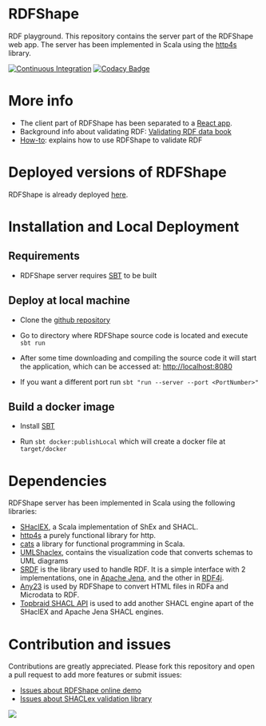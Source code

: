 # RDFShape

RDF playground. This repository contains the server part of the RDFShape web app.
The server has been implemented in Scala using the [http4s](https://http4s.org/) library. 

[![Continuous Integration](https://github.com/weso/rdfshape/actions/workflows/ci.yml/badge.svg)](https://github.com/weso/rdfshape/actions/workflows/ci.yml)
[![Codacy Badge](https://api.codacy.com/project/badge/Grade/2ad10ec42b6a4bb389aeb114fe192f21)](https://www.codacy.com/gh/weso/rdfshape?utm_source=github.com&amp;utm_medium=referral&amp;utm_content=weso/rdfshape&amp;utm_campaign=Badge_Grade)

# More info

* The client part of RDFShape has been separated to a [React app](https://github.com/weso/rdfshape-client).
* Background info about validating RDF: [Validating RDF data book](http://book.validatingrdf.com)
* [How-to](https://github.com/labra/rdfshape/wiki/Tutorial): explains how to use RDFShape to validate RDF

# Deployed versions of RDFShape

RDFShape is already deployed [here](http://rdfshape.weso.es).

# Installation and Local Deployment 

## Requirements

* RDFShape server requires [SBT](https://www.scala-sbt.org/) to be built

## Deploy at local machine

* Clone the [github repository](https://github.com/labra/rdfshape)

* Go to directory where RDFShape source code is located and execute `sbt run`

* After some time downloading and compiling the source code it will start the application, which can be accessed at: [http://localhost:8080](localhost)

* If you want a different port run `sbt "run --server --port <PortNumber>"`

## Build a docker image

* Install [SBT](https://www.scala-sbt.org/)

* Run `sbt docker:publishLocal` which will create a docker file at `target/docker`

# Dependencies

RDFShape server has been implemented in Scala using the following libraries:

* [SHaclEX](https://github.com/labra/shaclex), a Scala implementation of ShEx and SHACL.
* [http4s](https://http4s.org/) a purely functional library for http.
* [cats](https://typelevel.org/cats/) a library for functional programming in Scala.
* [UMLShaclex](https://github.com/labra/shaclex), contains the visualization code that converts schemas to UML diagrams
* [SRDF](http://www.weso.es/srdf/) is the library used to handle RDF. It is a simple interface with 2 implementations, one in [Apache Jena](https://jena.apache.org/), and the other in [RDF4j](https://rdf4j.org/).
* [Any23](https://any23.apache.org/) is used by RDFShape to convert HTML files in RDFa and Microdata to RDF.
* [Topbraid SHACL API](https://github.com/TopQuadrant/shacl) is used to add another SHACL engine apart of the SHaclEX and Apache Jena SHACL engines.

# Contribution and issues

Contributions are greatly appreciated. Please fork this repository and open a pull request to add more features or submit issues:

* [Issues about RDFShape online demo](https://github.com/labra/rdfshape/issues)
* [Issues about SHACLex validation library](https://github.com/labra/shaclex/issues)

<a href="https://github.com/weso/rdfshape/graphs/contributors">
  <img src="https://contributors-img.web.app/image?repo=weso/rdfshape" />
</a>
